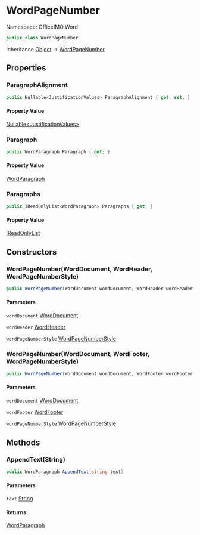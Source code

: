 # WordPageNumber

Namespace: OfficeIMO.Word

```csharp
public class WordPageNumber
```

Inheritance [Object](https://docs.microsoft.com/en-us/dotnet/api/system.object) → [WordPageNumber](./officeimo.word.wordpagenumber.md)

## Properties

### **ParagraphAlignment**

```csharp
public Nullable<JustificationValues> ParagraphAlignment { get; set; }
```

#### Property Value

[Nullable&lt;JustificationValues&gt;](https://docs.microsoft.com/en-us/dotnet/api/system.nullable-1)<br>

### **Paragraph**

```csharp
public WordParagraph Paragraph { get; }
```

#### Property Value

[WordParagraph](./officeimo.word.wordparagraph.md)<br>

### **Paragraphs**

```csharp
public IReadOnlyList<WordParagraph> Paragraphs { get; }
```

#### Property Value

[IReadOnlyList<WordParagraph>](https://docs.microsoft.com/en-us/dotnet/api/system.collections.generic.ireadonlylist-1)<br>

## Constructors

### **WordPageNumber(WordDocument, WordHeader, WordPageNumberStyle)**

```csharp
public WordPageNumber(WordDocument wordDocument, WordHeader wordHeader, WordPageNumberStyle wordPageNumberStyle)
```

#### Parameters

`wordDocument` [WordDocument](./officeimo.word.worddocument.md)<br>

`wordHeader` [WordHeader](./officeimo.word.wordheader.md)<br>

`wordPageNumberStyle` [WordPageNumberStyle](./officeimo.word.wordpagenumberstyle.md)<br>

### **WordPageNumber(WordDocument, WordFooter, WordPageNumberStyle)**

```csharp
public WordPageNumber(WordDocument wordDocument, WordFooter wordFooter, WordPageNumberStyle wordPageNumberStyle)
```

#### Parameters

`wordDocument` [WordDocument](./officeimo.word.worddocument.md)<br>

`wordFooter` [WordFooter](./officeimo.word.wordfooter.md)<br>

`wordPageNumberStyle` [WordPageNumberStyle](./officeimo.word.wordpagenumberstyle.md)<br>

## Methods

### **AppendText(String)**

```csharp
public WordParagraph AppendText(string text)
```

#### Parameters

`text` [String](https://docs.microsoft.com/en-us/dotnet/api/system.string)<br>

#### Returns

[WordParagraph](./officeimo.word.wordparagraph.md)<br>
